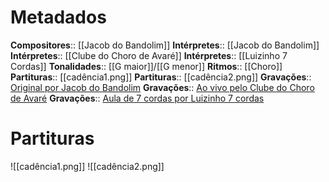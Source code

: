 # Metadados

**Compositores**:: [[Jacob do Bandolim]]
**Intérpretes**:: [[Jacob do Bandolim]]
**Intérpretes**:: [[Clube do Choro de Avaré]]
**Intérpretes**:: [[Luizinho 7 Cordas]]
**Tonalidades**:: [[G maior]]/[[G menor]]
**Ritmos**:: [[Choro]]
**Partituras**:: [[cadência1.png]]
**Partituras**:: [[cadência2.png]]
**Gravações**:: [Original por Jacob do Bandolim](https://www.youtube.com/watch?v=qwSa53EsI6s)
**Gravações**:: [Ao vivo pelo Clube do Choro de Avaré](https://www.youtube.com/watch?v=GwNCiCHmrIY)
**Gravações**:: [Aula de 7 cordas por Luizinho 7 cordas](https://www.youtube.com/watch?v=83QXf-DEy7o)

# Partituras
![[cadência1.png]]
![[cadência2.png]]